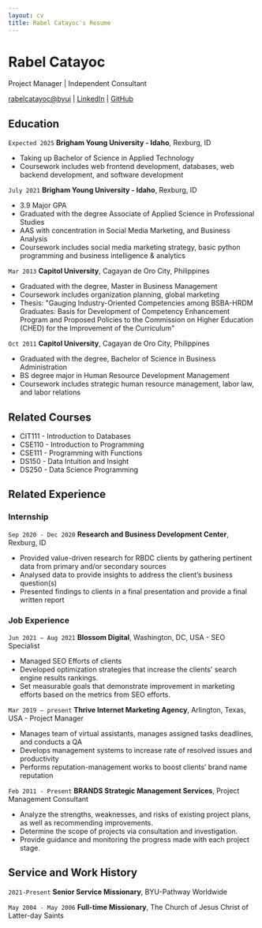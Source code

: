 ```yaml
---
layout: cv
title: Rabel Catayoc's Resume
---
```

# Rabel Catayoc
Project Manager | Independent Consultant

<div id="webaddress">
<a href="rabelcatayoc@byui.edu">rabelcatayoc@byui</a>
| <a href="https://www.linkedin.com/in/rabel-catayoc/">LinkedIn</a>
| <a href="https://github.com/rabbyui/rcatayoc-resume/blob/master/docs/index.md">GitHub</a>
</div>

<!-- https://www.monique.tech/the-art-of-markdown -->

## Education

`Expected 2025`
__Brigham Young University - Idaho__, Rexburg, ID

- Taking up Bachelor of Science in Applied Technology
- Coursework includes web frontend development, databases, web backend development, and software development

`July 2021`
__Brigham Young University - Idaho__, Rexburg, ID

- 3.9 Major GPA
- Graduated with the degree Associate of Applied Science in Professional Studies
- AAS with concentration in Social Media Marketing, and Business Analysis
- Coursework includes social media marketing strategy, basic python programming and business intelligence & analytics

`Mar 2013`
__Capitol University__, Cagayan de Oro City, Philippines

- Graduated with the degree, Master in Business Management
- Coursework includes organization planning, global marketing
- Thesis: "Gauging Industry-Oriented Competencies among BSBA-HRDM Graduates: Basis for Development of Competency Enhancement Program and Proposed Policies to the Commission on Higher Education (CHED) for the Improvement of the Curriculum" 

`Oct 2011`
__Capitol University__, Cagayan de Oro City, Philippines

- Graduated with the degree, Bachelor of Science in Business Administration
- BS degree major in Human Resource Development Management
- Coursework includes strategic human resource management, labor law, and labor relations

## Related Courses

- CIT111 - Introduction to Databases 
- CSE110 - Introduction to Programming
- CSE111 - Programming with Functions
- DS150 - Data Intuition and Insight
- DS250 - Data Science Programming


## Related Experience


### Internship

`Sep 2020 - Dec 2020`
__Research and Business Development Center__, Rexburg, ID

- Provided value-driven research for RBDC clients by gathering pertinent data from primary and/or secondary sources
- Analysed data to provide insights to address the client’s business question(s)
- Presented findings to clients in a final presentation and provide a final written report 

### Job Experience

`Jun 2021 – Aug 2021`
__Blossom Digital__, Washington, DC, USA - SEO Specialist

- Managed SEO Efforts of clients
- Developed optimization strategies that increase the clients' search engine results rankings. 
- Set measurable goals that demonstrate improvement in marketing efforts based on the metrics from SEO efforts.

`Mar 2019 – present`
__Thrive Internet Marketing Agency__, Arlington, Texas, USA - Project Manager 

- Manages team of virtual assistants, manages assigned tasks deadlines, and conducts a QA
- Develops management systems to increase rate of resolved issues and productivity
- Performs reputation-management works to boost clients’ brand name reputation 

`Feb 2011 - Present`
__BRANDS Strategic Management Services__, Project Management Consultant

- Analyze the strengths, weaknesses, and risks of existing project plans, as well as recommending improvements.
- Determine the scope of projects via consultation and investigation.
- Provide guidance and monitoring the progress made with each project stage.

## Service and Work History

`2021-Present`
__Senior Service Missionary__, BYU-Pathway Worldwide

`May 2004 - May 2006`
__Full-time Missionary__, The Church of Jesus Christ of Latter-day Saints


<!-- ### Footer

Last updated: May 2013 -->


